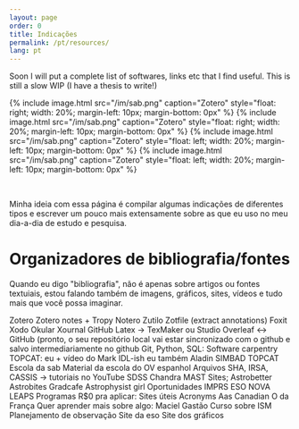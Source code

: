 ```yaml
---
layout: page
order: 0
title: Indicações
permalink: /pt/resources/
lang: pt
---
```


Soon I will put a complete list of softwares, links etc that I find useful. This is still a slow WIP (I have a thesis to write!)

{% include image.html src="/im/sab.png"
                      caption="Zotero"
                      style="float: right; width: 20%; margin-left: 10px; margin-bottom: 0px" %}
{% include image.html src="/im/sab.png"
                      caption="Zotero"
                      style="float: right; width: 20%; margin-left: 
                      10px; margin-bottom: 0px" %}
{% include image.html src="/im/sab.png"
                      caption="Zotero"
                      style="float: left; width: 20%; margin-left: 10px; margin-bottom: 0px" %}
{% include image.html src="/im/sab.png"
                      caption="Zotero"
                      style="float: left; width: 20%; margin-left: 10px; margin-bottom: 0px" %}

<br>

Minha ideia com essa página é compilar algumas indicações de diferentes tipos e escrever um pouco mais extensamente sobre as que eu uso no meu dia-a-dia de estudo e pesquisa.
# Organizadores de bibliografia/fontes

Quando eu digo "bibliografia", não é apenas sobre artigos ou fontes textuiais, estou falando também de imagens, gráficos, sites, vídeos e tudo mais que você possa imaginar.

Zotero
Zotero notes + Tropy
Notero
Zutilo
Zotfile (extract annotations)
Foxit
Xodo
Okular
Xournal
GitHub
Latex -> TexMaker ou Studio
Overleaf <-> GitHub
(pronto, o seu repositório local vai estar sincronizado com o github e salvo intermediariamente no github
Git, Python, SQL: Software carpentry
TOPCAT: eu + vídeo do Mark
IDL-ish eu também
Aladin
SIMBAD
TOPCAT
Escola da sab
Material da escola do OV espanhol
Arquivos
SHA, IRSA, CASSIS -> tutoriais no YouTube
SDSS
Chandra
MAST
Sites;
Astrobetter
Astrobites
Gradcafe
Astrophysist girl
Oportunidades
IMPRS
ESO
NOVA
LEAPS
Programas
R$0 pra aplicar:
Sites úteis
Acronyms
Aas
Canadian
O da França
Quer aprender mais sobre algo:
Maciel
Gastão
Curso sobre ISM
Planejamento de observação
Site da eso
Site dos gráficos